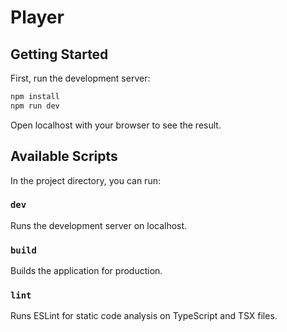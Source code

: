 # Player

Getting Started
----
First, run the development server:

```bash
npm install
npm run dev
```
Open localhost with your browser to see the result.

## Available Scripts
In the project directory, you can run:

### `dev`
Runs the development server on localhost.
### `build`
Builds the application for production.
### `lint`
Runs ESLint for static code analysis on TypeScript and TSX files.
